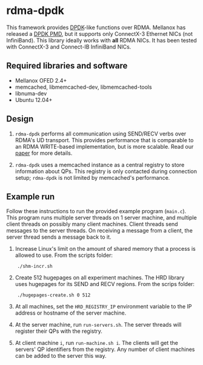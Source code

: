 rdma-dpdk
=========

This framework provides [DPDK](http://dpdk.org)-like functions over RDMA.
Mellanox has released a [DPDK PMD](http://dpdk.org/doc/guides/nics/mlx4.html),
but it supports only ConnectX-3 Ethernet NICs (not InfiniBand). This library
ideally works with **all** RDMA NICs. It has been tested with ConnectX-3 and
Connect-IB InfiniBand NICs.

## Required libraries and software
 * Mellanox OFED 2.4+
 * memcached, libmemcached-dev, libmemcached-tools
 * libnuma-dev
 * Ubuntu 12.04+

## Design

1. `rdma-dpdk` performs all communication using SEND/RECV verbs over RDMA's
UD transport. This provides performance that is comparable to an RDMA
WRITE-based implementation, but is more scalable. Read our
[paper](http://www.cs.cmu.edu/~akalia/doc/sigcomm14/herd_readable.pdf) for
more details.

2. `rdma-dpdk` uses a memcached instance as a central registry to store
information about QPs. This registry is only contacted during connection setup;
`rdma-dpdk` is not limited by memcached's performance.

## Example run

Follow these instructions to run the provided example program (`main.c`). This
program runs multiple server threads on 1 server machine, and multiple client
threads on possibly many client machines. Client threads send messages to the
server threads. On receiving a message from a client, the server thread sends
a message back to it.

1. Increase Linux's limit on the amount of shared memory that a process is
allowed to use. From the scripts folder:
```
    ./shm-incr.sh
```

2. Create 512 hugepages on all experiment machines.  The HRD library 
uses hugepages for its SEND and RECV regions. From the scrips folder:
```
    ./hugepages-create.sh 0 512
```

3. At all machines, set the `HRD_REGISTRY_IP` environment variable to the IP
address or hostname of the server machine.

4. At the server machine, run `run-servers.sh`.  The server threads will
register their QPs with the registry.

5. At client machine `i`, run `run-machine.sh i`.  The clients will get the
servers' QP identifiers from the registry.  Any number of client machines can
be added to the server this way.


